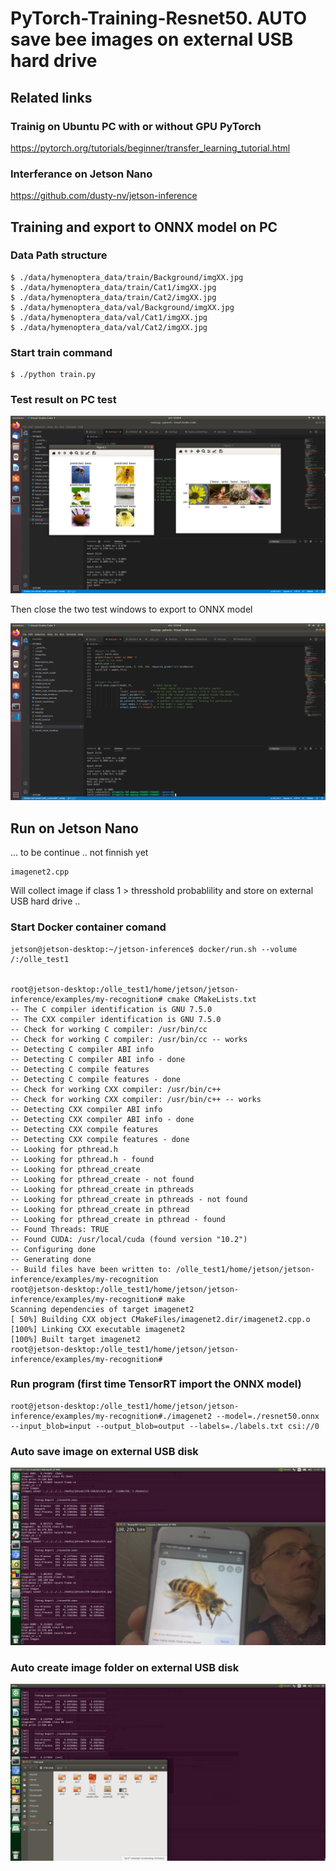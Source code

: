 # PyTorch-Training-Resnet50. AUTO save bee images on external USB hard drive

## Related links

### Trainig on Ubuntu PC with or without GPU PyTorch

https://pytorch.org/tutorials/beginner/transfer_learning_tutorial.html

### Interferance on Jetson Nano

https://github.com/dusty-nv/jetson-inference


## Training and export to ONNX model on PC

### Data Path structure

    $ ./data/hymenoptera_data/train/Background/imgXX.jpg
    $ ./data/hymenoptera_data/train/Cat1/imgXX.jpg
    $ ./data/hymenoptera_data/train/Cat2/imgXX.jpg
    $ ./data/hymenoptera_data/val/Background/imgXX.jpg
    $ ./data/hymenoptera_data/val/Cat1/imgXX.jpg
    $ ./data/hymenoptera_data/val/Cat2/imgXX.jpg

### Start train command

    $ ./python train.py

### Test result on PC test

![](test_bee_ant.png)

Then close the two test windows to export to ONNX model

![](export_ONNX.png)

## Run on Jetson Nano

... to be continue .. not finnish yet

    imagenet2.cpp 
    
Will collect image if class 1 > thresshold probablility and store on external USB hard drive ..

### Start Docker container comand 

    jetson@jetson-desktop:~/jetson-inference$ docker/run.sh --volume /:/olle_test1


    root@jetson-desktop:/olle_test1/home/jetson/jetson-inference/examples/my-recognition# cmake CMakeLists.txt  
    -- The C compiler identification is GNU 7.5.0   
    -- The CXX compiler identification is GNU 7.5.0
    -- Check for working C compiler: /usr/bin/cc
    -- Check for working C compiler: /usr/bin/cc -- works
    -- Detecting C compiler ABI info
    -- Detecting C compiler ABI info - done
    -- Detecting C compile features
    -- Detecting C compile features - done
    -- Check for working CXX compiler: /usr/bin/c++
    -- Check for working CXX compiler: /usr/bin/c++ -- works
    -- Detecting CXX compiler ABI info
    -- Detecting CXX compiler ABI info - done
    -- Detecting CXX compile features
    -- Detecting CXX compile features - done
    -- Looking for pthread.h
    -- Looking for pthread.h - found
    -- Looking for pthread_create
    -- Looking for pthread_create - not found
    -- Looking for pthread_create in pthreads
    -- Looking for pthread_create in pthreads - not found
    -- Looking for pthread_create in pthread
    -- Looking for pthread_create in pthread - found
    -- Found Threads: TRUE  
    -- Found CUDA: /usr/local/cuda (found version "10.2") 
    -- Configuring done
    -- Generating done
    -- Build files have been written to: /olle_test1/home/jetson/jetson-inference/examples/my-recognition
    root@jetson-desktop:/olle_test1/home/jetson/jetson-inference/examples/my-recognition# make
    Scanning dependencies of target imagenet2
    [ 50%] Building CXX object CMakeFiles/imagenet2.dir/imagenet2.cpp.o
    [100%] Linking CXX executable imagenet2
    [100%] Built target imagenet2
    root@jetson-desktop:/olle_test1/home/jetson/jetson-inference/examples/my-recognition# 


### Run program (first time TensorRT import the ONNX model)

    root@jetson-desktop:/olle_test1/home/jetson/jetson-inference/examples/my-recognition#./imagenet2 --model=./resnet50.onnx --input_blob=input --output_blob=output --labels=./labels.txt csi://0

### Auto save image on external USB disk

![](Auto_save_image_from_video.png)

### Auto create image folder on external USB disk

![](folder_on_external_USB.png)


